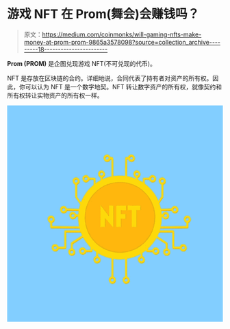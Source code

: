 # 游戏 NFT 在 Prom(舞会)会赚钱吗？

> 原文：<https://medium.com/coinmonks/will-gaming-nfts-make-money-at-prom-prom-9865a3578098?source=collection_archive---------18----------------------->

**Prom (PROM)** 是企图兑现游戏 NFT(不可兑现的代币)。

NFT 是存放在区块链的合约。详细地说，合同代表了持有者对资产的所有权。因此，你可以认为 NFT 是一个数字地契。NFT 转让数字资产的所有权，就像契约和所有权转让实物资产的所有权一样。

![](img/c79b8e2102606935c697917c22261077.png)